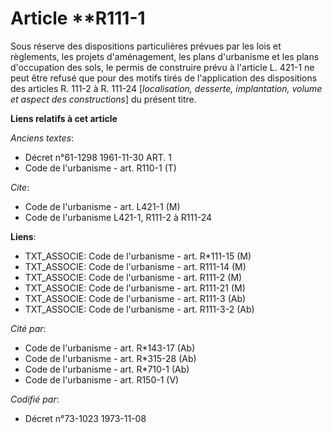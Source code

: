# Article **R111-1

Sous réserve des dispositions particulières prévues par les lois et règlements, les projets d'aménagement, les plans
d'urbanisme et les plans d'occupation des sols, le permis de construire prévu à l'article L. 421-1 ne peut être refusé que
pour des motifs tirés de l'application des dispositions des articles R. 111-2 à R. 111-24 [*localisation, desserte,
implantation, volume et aspect des constructions*] du présent titre.

**Liens relatifs à cet article**

_Anciens textes_:

  - Décret n°61-1298 1961-11-30 ART. 1
  - Code de l'urbanisme - art. R110-1 (T)

_Cite_:

  - Code de l'urbanisme - art. L421-1 (M)
  - Code de l'urbanisme L421-1, R111-2 à R111-24

**Liens**:

  - TXT_ASSOCIE: Code de l'urbanisme - art. R*111-15 (M)
  - TXT_ASSOCIE: Code de l'urbanisme - art. R111-14 (M)
  - TXT_ASSOCIE: Code de l'urbanisme - art. R111-2 (M)
  - TXT_ASSOCIE: Code de l'urbanisme - art. R111-21 (M)
  - TXT_ASSOCIE: Code de l'urbanisme - art. R111-3 (Ab)
  - TXT_ASSOCIE: Code de l'urbanisme - art. R111-3-2 (Ab)

_Cité par_:

  - Code de l'urbanisme - art. R*143-17 (Ab)
  - Code de l'urbanisme - art. R*315-28 (Ab)
  - Code de l'urbanisme - art. R*710-1 (Ab)
  - Code de l'urbanisme - art. R150-1 (V)

_Codifié par_:

  - Décret n°73-1023 1973-11-08
